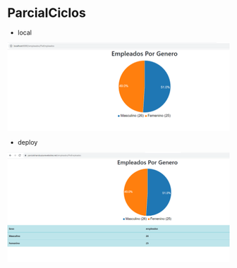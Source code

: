 # ParcialCiclos
- local 

 ![](/src/main/resources/img/local.PNG)

 - deploy 
 
 ![](/src/main/resources/img/deploy.PNG)

 